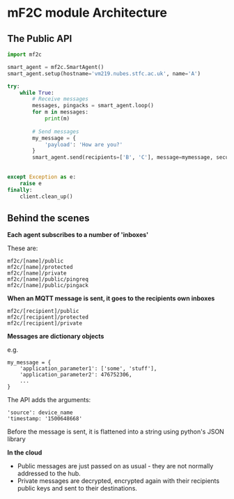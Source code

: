 # mF2C module Architecture

## The Public API
```python
import mf2c

smart_agent = mf2c.SmartAgent()
smart_agent.setup(hostname='vm219.nubes.stfc.ac.uk', name='A')

try:
	while True:
		# Receive messages
		messages, pingacks = smart_agent.loop()
		for m in messages:
			print(m)
		
		# Send messages
		my_message = {
			'payload': 'How are you?'
		}
		smart_agent.send(recipients=['B', 'C'], message=mymessage, security=0)
		
		
except Exception as e:
	raise e
finally:
	client.clean_up()
```
	
## Behind the scenes

**Each agent subscribes to a number of 'inboxes'**

These are:
```
mf2c/[name]/public
mf2c/[name]/protected
mf2c/[name]/private
mf2c/[name]/public/pingreq
mf2c/[name]/public/pingack
```

**When an MQTT message is sent, it goes to the recipients own inboxes**
```
mf2c/[recipient]/public
mf2c/[recipient]/protected
mf2c/[recipient]/private
```

**Messages are dictionary objects**

e.g.
```
my_message = {
	'application_parameter1': ['some', 'stuff'],
	'application_parameter2': 476752306,
	...
}
```
The API adds the arguments:
```
'source': device_name
'timestamp: '1500648668'
```
Before the message is sent, it is flattened into a string using python's JSON library

**In the cloud**

- Public messages are just passed on as usual - they are not normally addressed to the hub.
- Private messages are decrypted, encrypted again with their recipients public keys and sent to their destinations.

